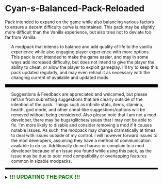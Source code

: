 # Cyan-s-Balanced-Pack-Reloaded
Pack intended to expand on the game while also balancing various factors to ensure a decent difficulty curve is maintained.  This pack may be slightly more difficult than the Vanilla experience, but also tries not to deviate too far from Vanilla.

<div style="margin-left: 20px;">
  A modpack that intends to balance and add quality of life to the vanilla experience while also engaging player experience with more options. This pack is not intended to make the game easier, and may in some ways add increased difficulty, but does not intend to give the player the ability to cheat, or allow the player to exploit gameplay. I'll try to keep this pack updated regularly, and may even rehaul it as necessary with the changing current of available and updated mods.
</div>
<hr style="height: 10px; border: none; background-color: black;">

<div style="margin-left: 20px;">
  Suggestions &amp; Feedback are appreciated and welcomed, but please refrain from submitting suggestions that are clearly outside of the intention of the pack. Things such as infinite stats, items, stamina, health, god mode, and other cheat-like suggestions/options will be removed without being considered. Also please note that I am not a mod developer, there may be bugs/glitches/issues that I may not be able to fix. I'm more likely to disable and consider removing a mod if it causes notable issues. As such, the modpack may change dramatically at times to deal with issues outside of my control. I will however forward issues to the mod developers, assuming they have a method of communication available to do so. Additionally do not harass or complain to a mod developer because of an issue you found while using this pack, as the issue may be due to poor mod compatibility or overlapping features common in sizable modpacks.
</div>
<hr style="height: 5px; border: none; background-color: black;">

<details>
  <summary>
    <span style="font-size: large; font-weight: bold; color: green;">!!! UPDATING THE PACK !!!</span>
  </div>
</summary>
  <hr style="height: 5px; border: none; background-color: black;">
  
  <div style="margin-left: 20px;">
    If you are using this modpack with the Gale or R2ModMan Mod Managers, and you are using only the mods included in the pack, you will need to do some cleanup before updating, as the mod managers do not currently remove mods automatically when updating a modpack. Be sure to back up your profile before updating in case something goes wrong. Additionally, if you have modified any of the config files, you will need to back those up and then replace the configs after updating.
  </div>
  <hr style="height: 2px; border: none; background-color: black;">
  
  <div style="margin-left: 20px;">
    <span style="font-weight: bold; color: red;">
      !!! I highly recommend checking for updates to mod configs prior to replacing the pack configs. As the mod developer may have altered or changed the config files entirely with any updates. Failure to do so could cause errors, crashes, bugs, glitches, or other strange issues, and I will not assist in troubleshooting issues that may be related. !!!
    </span>
  </div>
  <hr style="height: 2px; border: none; background-color: black;">
  
  <details>
    <summary><strong>To properly update this modpack:</strong></summary>
    <ul>
      <li>For the easy method, delete the profile you have the modpack on, then create a new profile, and finally redownload the modpack.</li>
      <li>If you have mods you want to keep, then you will need to uninstall all mods associated with the modpack, including the modpack itself, and then redownload the modpack.</li>
      <li>If you are not using a Mod Manager, then you will need to handle everything manually. This includes the config files.</li>
    </ul>
  </details>
</details>
